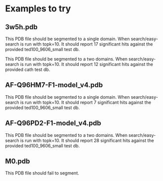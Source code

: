 # Examples to try

## 3w5h.pdb

This PDB file should be segmented to a single domain. When search/easy-search is run with topk=10. It should report 17 significant hits against the provided ted100_9606_small test db.

This PDB file should be segmented to a two domains. When search/easy-search is run with topk=10. It should report 12 significant hits against the provided cath test db.

## AF-Q96HM7-F1-model_v4.pdb

This PDB file should be segmented to a single domain. When search/easy-search is run with topk=10. It should report 7 significant hits against the provided ted100_9606_small test db.

## AF-Q96PD2-F1-model_v4.pdb

This PDB file should be segmented to a two domains. When search/easy-search is run with topk=10. It should report 28 significant hits against the provided ted100_9606_small test db.

## M0.pdb

This PDB file should fail to segment.